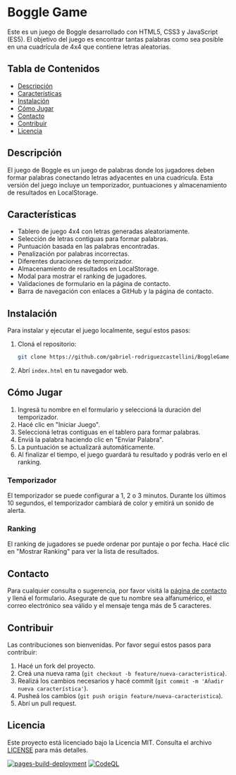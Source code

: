 # Boggle Game

Este es un juego de Boggle desarrollado con HTML5, CSS3 y JavaScript (ES5). El objetivo del juego es encontrar tantas palabras como sea posible en una cuadrícula de 4x4 que contiene letras aleatorias.

## Tabla de Contenidos

- [Descripción](#descripción)
- [Características](#características)
- [Instalación](#instalación)
- [Cómo Jugar](#cómo-jugar)
- [Contacto](#contacto)
- [Contribuir](#contribuir)
- [Licencia](#licencia)

## Descripción

El juego de Boggle es un juego de palabras donde los jugadores deben formar palabras conectando letras adyacentes en una cuadrícula. Esta versión del juego incluye un temporizador, puntuaciones y almacenamiento de resultados en LocalStorage.

## Características

- Tablero de juego 4x4 con letras generadas aleatoriamente.
- Selección de letras contiguas para formar palabras.
- Puntuación basada en las palabras encontradas.
- Penalización por palabras incorrectas.
- Diferentes duraciones de temporizador.
- Almacenamiento de resultados en LocalStorage.
- Modal para mostrar el ranking de jugadores.
- Validaciones de formulario en la página de contacto.
- Barra de navegación con enlaces a GitHub y la página de contacto.

## Instalación

Para instalar y ejecutar el juego localmente, seguí estos pasos:

1. Cloná el repositorio:

   ```bash
   git clone https://github.com/gabriel-rodriguezcastellini/BoggleGame.git
   ```

2. Abrí `index.html` en tu navegador web.

## Cómo Jugar

1. Ingresá tu nombre en el formulario y seleccioná la duración del temporizador.
2. Hacé clic en "Iniciar Juego".
3. Seleccioná letras contiguas en el tablero para formar palabras.
4. Enviá la palabra haciendo clic en "Enviar Palabra".
5. La puntuación se actualizará automáticamente.
6. Al finalizar el tiempo, el juego guardará tu resultado y podrás verlo en el ranking.

### Temporizador

El temporizador se puede configurar a 1, 2 o 3 minutos. Durante los últimos 10 segundos, el temporizador cambiará de color y emitirá un sonido de alerta.

### Ranking

El ranking de jugadores se puede ordenar por puntaje o por fecha. Hacé clic en "Mostrar Ranking" para ver la lista de resultados.

## Contacto

Para cualquier consulta o sugerencia, por favor visitá la [página de contacto](contact.html) y llená el formulario. Asegurate de que tu nombre sea alfanumérico, el correo electrónico sea válido y el mensaje tenga más de 5 caracteres.

## Contribuir

Las contribuciones son bienvenidas. Por favor seguí estos pasos para contribuir:

1. Hacé un fork del proyecto.
2. Creá una nueva rama (`git checkout -b feature/nueva-caracteristica`).
3. Realizá los cambios necesarios y hacé commit (`git commit -m 'Añadir nueva característica'`).
4. Pusheá los cambios (`git push origin feature/nueva-caracteristica`).
5. Abrí un pull request.

## Licencia

Este proyecto está licenciado bajo la Licencia MIT. Consulta el archivo [LICENSE](LICENSE) para más detalles.

[![pages-build-deployment](https://github.com/gabriel-rodriguezcastellini/BoggleGame/actions/workflows/pages/pages-build-deployment/badge.svg)](https://github.com/gabriel-rodriguezcastellini/BoggleGame/actions/workflows/pages/pages-build-deployment)
[![CodeQL](https://github.com/gabriel-rodriguezcastellini/BoggleGame/actions/workflows/github-code-scanning/codeql/badge.svg)](https://github.com/gabriel-rodriguezcastellini/BoggleGame/actions/workflows/github-code-scanning/codeql)
